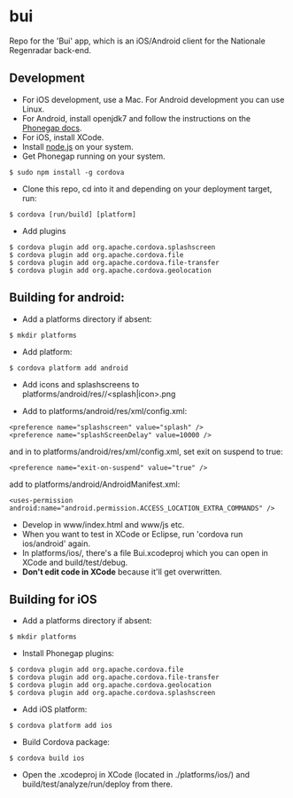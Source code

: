bui
===

Repo for the 'Bui' app, which is an iOS/Android client for the Nationale Regenradar back-end.


Development
-----------

 - For iOS development, use a Mac. For Android development you can use Linux.
 - For Android, install openjdk7 and follow the instructions on the [Phonegap docs](http://docs.phonegap.com/).
 - For iOS, install XCode.
 - Install [node.js](http://nodejs.org/) on your system.
 - Get Phonegap running on your system.

```
$ sudo npm install -g cordova
```
 
 - Clone this repo, cd into it and depending on your deployment target, run:

```
$ cordova [run/build] [platform]
```

 - Add plugins
 
```
$ cordova plugin add org.apache.cordova.splashscreen
$ cordova plugin add org.apache.cordova.file
$ cordova plugin add org.apache.cordova.file-transfer
$ cordova plugin add org.apache.cordova.geolocation
```

Building for android:
---------------------
 
 - Add a platforms directory if absent:

```
$ mkdir platforms
```

 - Add platform:

```
$ cordova platform add android
```

 - Add icons and splashscreens to platforms/android/res/<icons-folders>/<splash|icon>.png

 - Add to platforms/android/res/xml/config.xml:
```
<preference name="splashscreen" value="splash" />
<preference name="splashScreenDelay" value=10000 />
```
and in to platforms/android/res/xml/config.xml, set exit on suspend to true:
```
<preference name="exit-on-suspend" value="true" />
```

add to platforms/android/AndroidManifest.xml:
```
<uses-permission android:name="android.permission.ACCESS_LOCATION_EXTRA_COMMANDS" />
```


 - Develop in www/index.html and www/js etc.
 - When you want to test in XCode or Eclipse, run 'cordova run ios/android' again.
 - In platforms/ios/, there's a file Bui.xcodeproj which you can open in XCode and build/test/debug.
 - **Don't edit code in XCode** because it'll get overwritten.


Building for iOS
----------------

 - Add a platforms directory if absent:

```
$ mkdir platforms
```

 - Install Phonegap plugins:

```
$ cordova plugin add org.apache.cordova.file
$ cordova plugin add org.apache.cordova.file-transfer
$ cordova plugin add org.apache.cordova.geolocation
$ cordova plugin add org.apache.cordova.splashscreen
```

 - Add iOS platform:

```
$ cordova platform add ios
```

 - Build Cordova package:

```
$ cordova build ios
```

- Open the .xcodeproj in XCode (located in ./platforms/ios/) and build/test/analyze/run/deploy from there.

